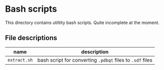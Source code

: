 # Bash scripts

This directory contains utiltity bash scripts. Quite incomplete at the moment.

## File descriptions

| name  | description |
| --- | --- |
| `extract.sh` | bash script for converting `.pdbqt` files to `.sdf` files |